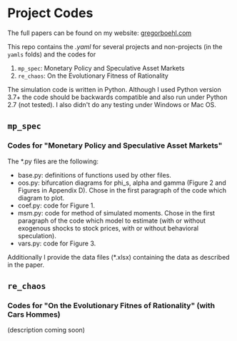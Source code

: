 
# Project Codes

The full papers can be found on my website: [gregorboehl.com](gregorboehl.com)

This repo contains the *.yaml* for several projects and non-projects (in the `yamls` folds) and the codes for

1. `mp_spec`: Monetary Policy and Speculative Asset Markets 
2. `re_chaos`: On the Evolutionary Fitness of Rationality

The simulation code is written in Python. Although I used Python version 3.7+ the code should be backwards compatible and also run under Python 2.7 (not tested). I also didn't do any testing under Windows or Mac OS.

## `mp_spec`
### Codes for "Monetary Policy and Speculative Asset Markets"

The *.py files are the following:
  
   * base.py: definitions of functions used by other files.
   * oos.py: bifurcation diagrams for phi_s, alpha and gamma (Figure 2 and Figures in Appendix D). Chose in the first paragraph of the code which diagram to plot.
   * coef.py: code for Figure 1.
   * msm.py: code for method of simulated moments. Chose in the first paragraph of the code which model to estimate (with or without exogenous shocks to stock prices, with or without behavioral speculation).
   * vars.py: code for Figure 3.

Additionally I provide the data files (*.xlsx) containing the data as described in the paper.

## `re_chaos`
### Codes for "On the Evolutionary Fitnes of Rationality" (with Cars Hommes)

(description coming soon)
